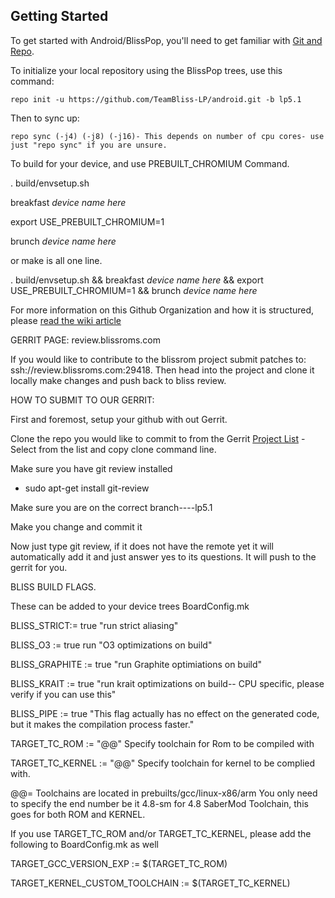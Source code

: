 Getting Started 
---------------

To get started with Android/BlissPop, you'll need to get
familiar with [Git and Repo](http://source.android.com/source/using-repo.html).

To initialize your local repository using the BlissPop trees, use this command:


    repo init -u https://github.com/TeamBliss-LP/android.git -b lp5.1

Then to sync up:

    repo sync (-j4) (-j8) (-j16)- This depends on number of cpu cores- use just "repo sync" if you are unsure.

To build for your device, and use PREBUILT_CHROMIUM Command.

. build/envsetup.sh

breakfast *device name here*

export USE_PREBUILT_CHROMIUM=1

brunch *device name here*

or make is all one line.

. build/envsetup.sh && breakfast *device name here* && export USE_PREBUILT_CHROMIUM=1 && brunch *device name here*


For more information on this Github Organization and how it is structured, 
please [read the wiki article](http://wiki.cyanogenmod.org/w/Github_Organization)

GERRIT PAGE:
review.blissroms.com

If you would like to contribute to the blissrom project submit patches to:
ssh://review.blissroms.com:29418. Then head into the project and clone it locally make changes and push back to bliss review.

HOW TO SUBMIT TO OUR GERRIT:

First and foremost, setup your github with out Gerrit.

Clone the repo you would like to commit to from the Gerrit [Project List](http://review.blissroms.com:8081/#/admin/projects/)
   -Select from the list and copy clone command line.

Make sure you have git review installed
   - sudo apt-get install git-review
   
Make sure you are on the correct branch----lp5.1

Make you change and commit it

Now just type git review, if it does not have the remote yet it will automatically add it and just answer yes to its questions. It will push to the gerrit for you.

BLISS BUILD FLAGS.

These can be added to your device trees BoardConfig.mk

BLISS_STRICT:= true    "run strict aliasing"

BLISS_O3 := true   run   "O3 optimizations on build"

BLISS_GRAPHITE := true    "run Graphite optimiations on build"

BLISS_KRAIT := true    "run krait optimizations on build-- CPU specific, please verify if you can use this"

BLISS_PIPE := true   "This flag actually has no effect on the generated code, but it makes the compilation process faster."

TARGET_TC_ROM := "@@" Specify toolchain for Rom to be compiled with

TARGET_TC_KERNEL := "@@" Specify toolchain for kernel to be complied with.

@@= Toolchains are located in prebuilts/gcc/linux-x86/arm You only need to specify the end number be it 4.8-sm for 4.8 SaberMod Toolchain, this goes for both ROM and KERNEL.

If you use TARGET_TC_ROM and/or TARGET_TC_KERNEL, please add the following to BoardConfig.mk as well

TARGET_GCC_VERSION_EXP := $(TARGET_TC_ROM)

TARGET_KERNEL_CUSTOM_TOOLCHAIN := $(TARGET_TC_KERNEL)
